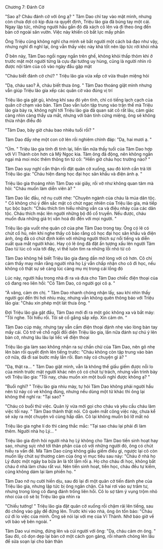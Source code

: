 




Chương 7: Đánh Cờ

"Sao ạ? Cháu đánh cờ với ông ạ? " Tâm Dao chỉ tay vào mặt mình, nhưng còn chưa đợi cô kịp đưa ra quyết định, Triệu lão gia đã búng tay một cái. Ngay lập tức, những người hầu gần đó đã xách cô lên và đi theo ông đến bàn cờ ngoài sân vườn. Việc này khiến cô bất lực mấy phần

Ông Triệu cũng không nghĩ cha mình sẽ bắt người một cách bá đạo như vậy, nhưng nghĩ đi nghĩ lại, ông vẫn thấy việc này khá tốt nên lập tức rời khỏi nhà


Ở bên này, Tâm Dao ngồi ngay ngắn trên ghế, không khỏi thấp thỏm khi ở trước mặt một người từng là cựu đại tướng uy hùng, cũng là người nhìn rõ được nội tâm của cô vào ngày đầu gặp mặt

"Cháu biết đánh cờ chứ? " Triệu lão gia vừa xếp cờ vừa thuận miệng hỏi

"Dạ, cháu sao? À, cháu biết thưa ông. " Tâm Dao thoáng giật mình nhưng vẫn giúp Triệu lão gia xếp các quân cờ vào đúng vị trí

Triệu lão gia gật gù, không khí sau đó yên tĩnh, chỉ có tiếng lạch cạch của quân cờ chạm vào bàn. Tâm Dao vẫn luôn tập trung vào trận thế mà Triệu lão gia bày ra, không nghĩ tới Triệu lão gia đã quan sát cô rất lâu, cảm giác càng nhìn càng thấy ưa mắt, nhưng với bản tính cứng miệng, ông sẽ không thừa nhận điều đó

"Tâm Dao, bây giờ cháu bao nhiêu tuổi rồi? "

Tâm Dao đẩy nhẹ một con cờ lên rồi nghiêm chỉnh đáp: "Dạ, hai mươi ạ. "

"Ừm. " Triệu lão gia tính đi tính lại, liền lần nữa thấy tuổi của Tâm Dao hợp với Vĩ Thành còn hơn cả Mỹ Ngọc kia. Tâm ông đã động, nên không ngần ngại mà moi móc thêm thông tin từ cô: "Hiền giờ cháu học trường nào? "

Tâm Dao suy nghĩ cẩn thận rồi đặt quân cờ xuống, sau đó kính cẩn trả lời Triệu lão gia: "Cháu hiện đang học đại học sân khấu và điện ảnh ạ. "

Triệu lão gia thoáng nhìn Tâm Dao vài giây, rồi vờ như không quan tâm mà hỏi: "Cháu muốn làm diễn viên à? "

Tâm Dao lắc đầu, nở nụ cười nhẹ: "Chuyên ngành của cháu là múa dân tộc. " Cô không chú ý đến sắc mặt có chút ngạc nhiên của Triệu lão gia, mà tiếp tục bộc bạch: "Cháu thích tìm hiểu những vần ca và điệu nhảy của các dân tộc. Cháu thích mặc lên người những bộ đồ cổ truyền. Nếu được, cháu muốn đưa những giá trị văn hoá đó đến với mọi người. "

Triệu lão gia vuốt nhẹ quân cờ của phe Tâm Dao trong tay. Ông có lẽ có chút cổ hủ, nên khi nghe thấy cô bảo rằng cô học đại học sân khấu và điện ảnh, ông đã có chút định kiến với những người thích sự nổi tiếng và diễn xuất qua mắt người khác. Hay có lẽ ông đã đặt ấn tượng xấu lên người Tâm Dao từ lúc cô vừa tới đây, vì thế luôn tìm ra những lỗi nhỏ từ cô


Tâm Dao không hề biết Triệu lão gia đang dần mở lòng với cô hơn. Cô chỉ cảm thấy may mắn rằng người nhà họ Lý vẫn chấp nhận cho cô đi học, nếu không cô thật sự sẽ càng lúc càng mụ mị trong cái lồng đó

Lúc này, người hầu trong nhà đi ra và đưa cho Tâm Dao chiếc điện thoại của cô đang reo liên hồi: "Cô Tâm Dao, có người gọi cô ạ. "

"À vâng, cảm ơn chị. " Tâm Dao nhanh chóng nhận lấy, sau khi nhìn thấy người gọi đến thì hơi nhíu mày, nhưng vẫn không quên thông báo với Triệu lão gia: "Cháu xin phép một lát thưa ông. "

Đợi Triệu lão gia gật đầu, Tâm Dao mới đi ra một góc không xa và bắt máy: "Tôi nghe. Tôi hiểu rồi. Tôi sẽ cố gắng sắp xếp. Xin cảm ơn. "

Tâm Dao cúp máy, nhưng tay vẫn cầm điện thoại đánh nhẹ vào lòng bàn tay mấy cái. Cô trở về chỗ ngồi đối diện Triệu lão gia, lần nữa đánh sự chú ý lên bàn cờ, nhưng lâu lâu lại liếc về điện thoại

Triệu lão gia làm sao không nhận ra sự chần chừ của Tâm Dao, nên gõ nhẹ lên bàn rồi quyết định lên tiếng trước: "Cháu không còn tập trung vào bàn cờ nữa, đã đi sai bước mấy lần rồi. Ban nãy có chuyện gì à? "

"Dạ, thật ra... " Tâm Dao giật mình, vẫn là không thể giấu giếm được nỗi lo của mình trước mặt người khác nên cô có chút tự trách, nhưng vẫn trình bày với Triệu lão gia: "Tối nay, cháu muốn xin một buổi nghỉ được không ạ? "

"Buổi nghỉ? " Triệu lão gia nhíu mày, tự hỏi Tâm Dao không phải người hầu nên từ này có vẻ không đúng, nhưng nếu dùng một từ khác thì ông lại không thể nghĩ ra: "Tại sao? "

"Cháu có buổi thử việc. Quản lý vừa mới gọi cho cháu và yêu cầu cháu làm việc tối nay. " Tâm Dao thành thật nói. Cô quên mất công việc này, chưa kể sẽ xảy ra một chuyện vô cùng hấp dẫn. Cô lại không muốn bỏ lỡ mất nó

Triệu lão gia nghe lí do thì càng thắc mắc: "Tại sao cháu lại phải đi làm thêm. Người nhà họ Lý... "

Triệu lão gia định hỏi người nhà họ Lý không cho Tâm Dao tiền sinh hoạt hay sao, nhưng sực nhớ tới thân phận của cô với những người đó, ông có chút hiểu ra vấn đề. Mà Tâm Dao cũng không giấu giếm điều gì, ngược lại cô còn muốn lấy chút sự thương cảm của ông vì mục tiêu sau này: "Cháu ở nhà họ Lý được một ngày ba bữa ăn là tốt lắm rồi ạ. Họ cho cháu đi học, không bắt cháu ở nhà làm cháu rất vui. Nên tiền sinh hoạt, tiền học, cháu đều tự kiếm, cũng không dám lại làm phiền họ. "

Tâm Dao nở nụ cười hiền dịu, sau đó lại đi một quân cờ tiến đánh phe của Triệu lão gia, nhưng lập tức bị ông ngăn chặn. Cả hai rơi vào sự trầm tư, nhưng trong lòng cô đang đánh trống liên hồi. Cô lo sợ tâm ý vụng trộm nhỏ nhoi của cô sẽ bị Triệu lão gia nhìn ra

"Chiếu tướng! " Triệu lão gia đặt quân cờ xuống rồi chậm rãi lên tiếng, sau đó chống vào gậy để đứng lên. Trước khi vào nhà, ông ôn tồn bảo: "Cháu cứ đi lo việc của mình. Ông sẽ nói lại với mẹ của Vĩ Thành. Nhớ báo giờ về với bảo vệ bên ngoài. "

Tâm Dao vui mừng, đứng lên và cúi người với ông: "Dạ, cháu cảm ơn ông. " Sau đó, cô dọn dẹp lại bàn cờ một cách gọn gàng, rồi nhanh chóng lên lầu để sửa soạn lại cho bản thân




